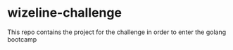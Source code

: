 # wizeline-challenge
This repo contains the project for the challenge in order to enter the golang bootcamp
